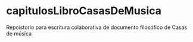 capitulosLibroCasasDeMusica
===========================

Repoistorio para escritura colaborativa de documento filosófico de Casas de música
